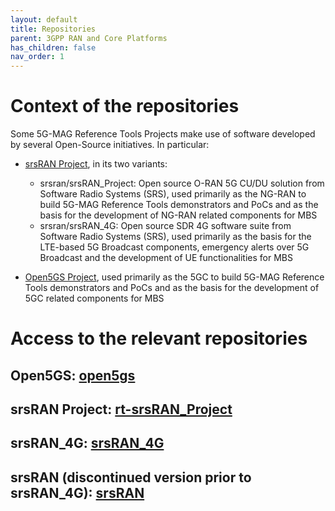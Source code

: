 ```yaml
---
layout: default
title: Repositories
parent: 3GPP RAN and Core Platforms
has_children: false
nav_order: 1
---
```

# Context of the repositories

Some 5G-MAG Reference Tools Projects make use of software developed by several Open-Source initiatives. In particular:

* [srsRAN Project](www.srsran.com/), in its two variants:
  * srsran/srsRAN_Project: Open source O-RAN 5G CU/DU solution from Software Radio Systems (SRS), used primarily as the NG-RAN to build 5G-MAG Reference Tools demonstrators and PoCs and as the basis for the development of NG-RAN related components for MBS
  * srsran/srsRAN_4G: Open source SDR 4G software suite from Software Radio Systems (SRS), used primarily as the basis for the LTE-based 5G Broadcast components, emergency alerts over 5G Broadcast and the development of UE functionalities for MBS

* [Open5GS Project](www.open5gs.org), used primarily as the 5GC to build 5G-MAG Reference Tools demonstrators and PoCs and as the basis for the development of 5GC related components for MBS

# Access to the relevant repositories

## Open5GS: [open5gs](https://github.com/5G-MAG/open5gs)

## srsRAN Project: [rt-srsRAN_Project](https://github.com/5G-MAG/rt-srsRAN_Project)

## srsRAN_4G: [srsRAN_4G](https://github.com/5G-MAG/srsRAN_4G)

## srsRAN (discontinued version prior to srsRAN_4G): [srsRAN](https://github.com/5G-MAG/srsRAN)
